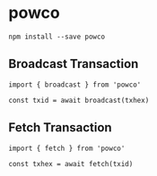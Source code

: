 # powco

`npm install --save powco`

## Broadcast Transaction

```
import { broadcast } from 'powco'

const txid = await broadcast(txhex)

```

## Fetch Transaction

```
import { fetch } from 'powco'

const txhex = await fetch(txid)

```


